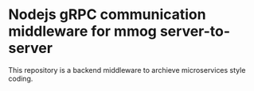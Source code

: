 # Nodejs gRPC communication middleware for mmog server-to-server
This repository is a backend middleware to archieve microservices style coding.

